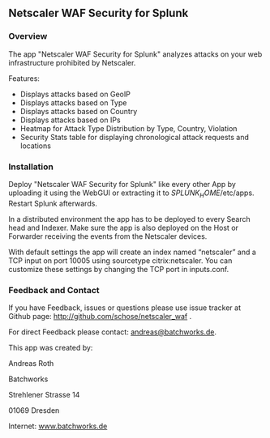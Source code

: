 ## Netscaler WAF Security for Splunk ##

### Overview ###

The app "Netscaler WAF Security for Splunk" analyzes attacks on your web infrastructure prohibited by Netscaler.

Features:

- Displays attacks based on GeoIP
- Displays attacks based on Type
- Displays attacks based on Country
- Displays attacks based on IPs
- Heatmap for Attack Type Distribution by Type, Country, Violation
- Security Stats table for displaying chronological attack requests and locations

### Installation ###

Deploy "Netscaler WAF Security for Splunk" like every other App by uploading  it using the WebGUI or extracting it to $SPLUNK_HOME$/etc/apps. 
Restart Splunk afterwards.

In a distributed environment the app has to be deployed to every Search head and Indexer. Make sure the app is also deployed on the Host or 
Forwarder receiving the events from the Netscaler devices. 

With default settings the app will create an index named “netscaler” and a TCP input on port 10005 using sourcetype citrix:netscaler. You can customize these 
settings by changing the TCP port in inputs.conf.


### Feedback and Contact ###

If you have Feedback, issues or questions please use issue tracker at Github page: http://github.com/schose/netscaler_waf .

For direct Feedback please contact: andreas@batchworks.de. 

This app was created by:

Andreas Roth

Batchworks

Strehlener Strasse 14

01069 Dresden

Internet: www.batchworks.de